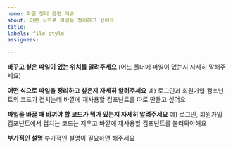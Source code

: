 ```yaml
---
name: 파일 정리 관련 이슈
about: 이런 식으로 파일을 정리하고 싶어요
title: 
labels: file style
assignees:

---
```


**바꾸고 싶은 파일이 있는 위치를 알려주세요**
(어느 폴더에 파일이 있는지 자세히 말해주세요)

**어떤 식으로 파일을 정리하고 싶은지 자세히 알려주세요**
예) 로그인과 회원가입 컴포넌트의 코드가 겹치는데 바깥에 재사용할 컴포넌트를 따로 만들고 싶어요

**파일을 바꿀 때 바껴야 할 코드가 뭐가 있는지 자세히 알려주세요**
예) 로그인, 회원가입 컴포넌트에서 겹치는 코드는 지우고 바깥에 재사용할 컴포넌트를 불러와야해요

**부가적인 설명**
부가적인 설명이 필요하면 해주세요
